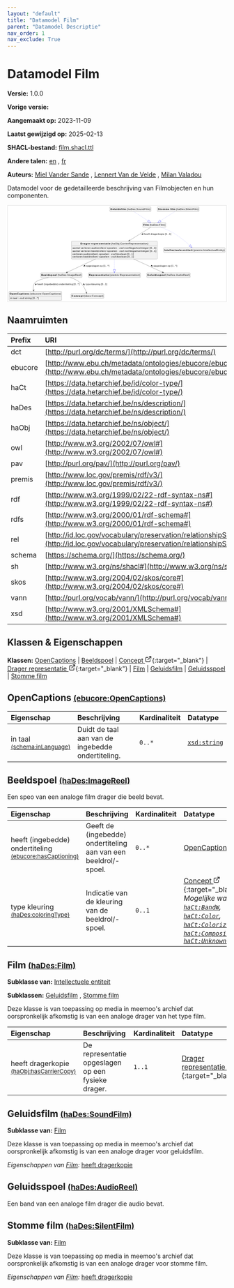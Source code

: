 ```yaml
---
layout: "default"
title: "Datamodel Film"
parent: "Datamodel Descriptie"
nav_order: 1
nav_exclude: True
---
```

<svg xmlns="http://www.w3.org/2000/svg" style="display: none;"><symbol id="svg-external-link" width="24" height="24" viewBox="0 0 24 24" fill="none" stroke="currentColor" stroke-width="2" stroke-linecap="round" stroke-linejoin="round" class="feather feather-external-link"><title id="svg-external-link-title">(external link)</title><path d="M18 13v6a2 2 0 0 1-2 2H5a2 2 0 0 1-2-2V8a2 2 0 0 1 2-2h6"></path><polyline points="15 3 21 3 21 9"></polyline><line x1="10" y1="14" x2="21" y2="3"></line> </symbol></svg>

Datamodel Film
====================

**Versie:** 1.0.0

**Vorige versie:** 

**Aangemaakt op:** 2023-11-09

**Laatst gewijzigd op:** 2025-02-13

**SHACL-bestand:** [film.shacl.ttl](film.shacl.ttl)

**Andere talen:**
[en](../en)
, [fr](../fr)

**Auteurs:**
[Miel Vander Sande](mailto:miel.vandersande@meemoo.be)
, [Lennert Van de Velde](mailto:lennert.vandevelde@meemoo.be)
, [Milan Valadou](mailto:milan.valadou@meemoo.be)


Datamodel voor de gedetailleerde beschrijving van Filmobjecten en hun componenten.

<div class="wrap">
  <div class="zoom">
  <svg xmlns="http://www.w3.org/2000/svg" xmlns:xlink="http://www.w3.org/1999/xlink" contentStyleType="text/css" preserveAspectRatio="none" version="1.1" viewBox="0 0 1216 533" zoomAndPan="magnify"><defs/><g><a href="#ebucore%3AOpenCaptions" target="_top" title="#ebucore%3AOpenCaptions" xlink:actuate="onRequest" xlink:href="#ebucore%3AOpenCaptions" xlink:show="new" xlink:title="#ebucore%3AOpenCaptions" xlink:type="simple"><g id="elem_ebucore_OpenCaptions"><rect codeLine="15" fill="#F1F1F1" height="50.5938" id="ebucore_OpenCaptions" rx="3.5" ry="3.5" style="stroke:#181818;stroke-width:0.5;" width="293" x="7" y="476"/><text fill="#000000" font-family="sans-serif" font-size="14" font-weight="bold" lengthAdjust="spacing" textLength="111" x="10" y="493.9951">OpenCaptions</text><text fill="#000000" font-family="sans-serif" font-size="14" lengthAdjust="spacing" textLength="4" x="121" y="493.9951"> </text><text fill="#000000" font-family="sans-serif" font-size="14" lengthAdjust="spacing" textLength="172" x="125" y="493.9951">(ebucore:OpenCaptions)</text><line style="stroke:#181818;stroke-width:0.5;" x1="8" x2="299" y1="502.2969" y2="502.2969"/><text fill="#000000" font-family="sans-serif" font-size="14" lengthAdjust="spacing" textLength="12" x="13" y="519.292">in</text><text fill="#000000" font-family="sans-serif" font-size="14" lengthAdjust="spacing" textLength="4" x="25" y="519.292"> </text><text fill="#000000" font-family="sans-serif" font-size="14" lengthAdjust="spacing" textLength="24" x="29" y="519.292">taal</text><text fill="#000000" font-family="sans-serif" font-size="14" lengthAdjust="spacing" textLength="4" x="53" y="519.292"> </text><text fill="#000000" font-family="sans-serif" font-size="14" lengthAdjust="spacing" textLength="5" x="57" y="519.292">:</text><text fill="#000000" font-family="sans-serif" font-size="14" lengthAdjust="spacing" textLength="4" x="62" y="519.292"> </text><text fill="#000000" font-family="sans-serif" font-size="14" font-style="italic" lengthAdjust="spacing" textLength="68" x="66" y="519.292">xsd:string</text><text fill="#000000" font-family="sans-serif" font-size="14" lengthAdjust="spacing" textLength="4" x="134" y="519.292"> </text><text fill="#000000" font-family="sans-serif" font-size="14" lengthAdjust="spacing" textLength="34" x="138" y="519.292">[0..*]</text></g></a><a href="#haDes%3AImageReel" target="_top" title="#haDes%3AImageReel" xlink:actuate="onRequest" xlink:href="#haDes%3AImageReel" xlink:show="new" xlink:title="#haDes%3AImageReel" xlink:type="simple"><g id="elem_haDes_ImageReel"><rect codeLine="16" fill="#F1F1F1" height="26.2969" id="haDes_ImageReel" rx="3.5" ry="3.5" style="stroke:#181818;stroke-width:0.5;" width="230" x="183.5" y="373"/><text fill="#000000" font-family="sans-serif" font-size="14" font-weight="bold" lengthAdjust="spacing" textLength="87" x="186.5" y="390.9951">Beeldspoel</text><text fill="#000000" font-family="sans-serif" font-size="14" lengthAdjust="spacing" textLength="4" x="273.5" y="390.9951"> </text><text fill="#000000" font-family="sans-serif" font-size="14" lengthAdjust="spacing" textLength="133" x="277.5" y="390.9951">(haDes:ImageReel)</text></g></a><a href="../../terms/nl#skos%3AConcept" target="_top" title="../../terms/nl#skos%3AConcept" xlink:actuate="onRequest" xlink:href="../../terms/nl#skos%3AConcept" xlink:show="new" xlink:title="../../terms/nl#skos%3AConcept" xlink:type="simple"><g id="elem_skos_Concept"><rect codeLine="17" fill="#F1F1F1" height="26.2969" id="skos_Concept" rx="3.5" ry="3.5" style="stroke:#181818;stroke-width:0.5;" width="183" x="352" y="488.5"/><text fill="#000000" font-family="sans-serif" font-size="14" font-weight="bold" lengthAdjust="spacing" textLength="66" x="355" y="506.4951">Concept</text><text fill="#000000" font-family="sans-serif" font-size="14" lengthAdjust="spacing" textLength="4" x="421" y="506.4951"> </text><text fill="#000000" font-family="sans-serif" font-size="14" lengthAdjust="spacing" textLength="107" x="425" y="506.4951">(skos:Concept)</text></g></a><a href="../../audiovisual/nl#haObj%3ACarrierRepresentation" target="_top" title="../../audiovisual/nl#haObj%3ACarrierRepresentation" xlink:actuate="onRequest" xlink:href="../../audiovisual/nl#haObj%3ACarrierRepresentation" xlink:show="new" xlink:title="../../audiovisual/nl#haObj%3ACarrierRepresentation" xlink:type="simple"><g id="elem_haObj_CarrierRepresentation"><rect codeLine="18" fill="#F1F1F1" height="99.4844" id="haObj_CarrierRepresentation" rx="3.5" ry="3.5" style="stroke:#181818;stroke-width:0.5;" width="478" x="354.5" y="197"/><text fill="#000000" font-family="sans-serif" font-size="14" font-weight="bold" lengthAdjust="spacing" textLength="54" x="404.5" y="214.9951">Drager</text><text fill="#000000" font-family="sans-serif" font-size="14" font-weight="bold" lengthAdjust="spacing" textLength="5" x="458.5" y="214.9951"> </text><text fill="#000000" font-family="sans-serif" font-size="14" font-weight="bold" lengthAdjust="spacing" textLength="108" x="463.5" y="214.9951">representatie</text><text fill="#000000" font-family="sans-serif" font-size="14" lengthAdjust="spacing" textLength="4" x="571.5" y="214.9951"> </text><text fill="#000000" font-family="sans-serif" font-size="14" lengthAdjust="spacing" textLength="207" x="575.5" y="214.9951">(haObj:CarrierRepresentation)</text><line style="stroke:#181818;stroke-width:0.5;" x1="355.5" x2="831.5" y1="223.2969" y2="223.2969"/><text fill="#000000" font-family="sans-serif" font-size="14" lengthAdjust="spacing" textLength="41" x="360.5" y="240.292">aantal</text><text fill="#000000" font-family="sans-serif" font-size="14" lengthAdjust="spacing" textLength="4" x="401.5" y="240.292"> </text><text fill="#000000" font-family="sans-serif" font-size="14" lengthAdjust="spacing" textLength="56" x="405.5" y="240.292">verloren</text><text fill="#000000" font-family="sans-serif" font-size="14" lengthAdjust="spacing" textLength="4" x="461.5" y="240.292"> </text><text fill="#000000" font-family="sans-serif" font-size="14" lengthAdjust="spacing" textLength="142" x="465.5" y="240.292">audiorollen/-spoelen</text><text fill="#000000" font-family="sans-serif" font-size="14" lengthAdjust="spacing" textLength="4" x="607.5" y="240.292"> </text><text fill="#000000" font-family="sans-serif" font-size="14" lengthAdjust="spacing" textLength="5" x="611.5" y="240.292">:</text><text fill="#000000" font-family="sans-serif" font-size="14" lengthAdjust="spacing" textLength="4" x="616.5" y="240.292"> </text><text fill="#000000" font-family="sans-serif" font-size="14" font-style="italic" lengthAdjust="spacing" textLength="165" x="620.5" y="240.292">xsd:nonNegativeInteger</text><text fill="#000000" font-family="sans-serif" font-size="14" lengthAdjust="spacing" textLength="4" x="785.5" y="240.292"> </text><text fill="#000000" font-family="sans-serif" font-size="14" lengthAdjust="spacing" textLength="36" x="789.5" y="240.292">[0..1]</text><text fill="#000000" font-family="sans-serif" font-size="14" lengthAdjust="spacing" textLength="41" x="360.5" y="256.5889">aantal</text><text fill="#000000" font-family="sans-serif" font-size="14" lengthAdjust="spacing" textLength="4" x="401.5" y="256.5889"> </text><text fill="#000000" font-family="sans-serif" font-size="14" lengthAdjust="spacing" textLength="56" x="405.5" y="256.5889">verloren</text><text fill="#000000" font-family="sans-serif" font-size="14" lengthAdjust="spacing" textLength="4" x="461.5" y="256.5889"> </text><text fill="#000000" font-family="sans-serif" font-size="14" lengthAdjust="spacing" textLength="143" x="465.5" y="256.5889">beeldrollen/-spoelen</text><text fill="#000000" font-family="sans-serif" font-size="14" lengthAdjust="spacing" textLength="4" x="608.5" y="256.5889"> </text><text fill="#000000" font-family="sans-serif" font-size="14" lengthAdjust="spacing" textLength="5" x="612.5" y="256.5889">:</text><text fill="#000000" font-family="sans-serif" font-size="14" lengthAdjust="spacing" textLength="4" x="617.5" y="256.5889"> </text><text fill="#000000" font-family="sans-serif" font-size="14" font-style="italic" lengthAdjust="spacing" textLength="165" x="621.5" y="256.5889">xsd:nonNegativeInteger</text><text fill="#000000" font-family="sans-serif" font-size="14" lengthAdjust="spacing" textLength="4" x="786.5" y="256.5889"> </text><text fill="#000000" font-family="sans-serif" font-size="14" lengthAdjust="spacing" textLength="36" x="790.5" y="256.5889">[0..1]</text><text fill="#000000" font-family="sans-serif" font-size="14" lengthAdjust="spacing" textLength="56" x="360.5" y="272.8857">verloren</text><text fill="#000000" font-family="sans-serif" font-size="14" lengthAdjust="spacing" textLength="4" x="416.5" y="272.8857"> </text><text fill="#000000" font-family="sans-serif" font-size="14" lengthAdjust="spacing" textLength="142" x="420.5" y="272.8857">audiorollen/-spoelen</text><text fill="#000000" font-family="sans-serif" font-size="14" lengthAdjust="spacing" textLength="4" x="562.5" y="272.8857"> </text><text fill="#000000" font-family="sans-serif" font-size="14" lengthAdjust="spacing" textLength="5" x="566.5" y="272.8857">:</text><text fill="#000000" font-family="sans-serif" font-size="14" lengthAdjust="spacing" textLength="4" x="571.5" y="272.8857"> </text><text fill="#000000" font-family="sans-serif" font-size="14" font-style="italic" lengthAdjust="spacing" textLength="85" x="575.5" y="272.8857">xsd:boolean</text><text fill="#000000" font-family="sans-serif" font-size="14" lengthAdjust="spacing" textLength="4" x="660.5" y="272.8857"> </text><text fill="#000000" font-family="sans-serif" font-size="14" lengthAdjust="spacing" textLength="36" x="664.5" y="272.8857">[0..1]</text><text fill="#000000" font-family="sans-serif" font-size="14" lengthAdjust="spacing" textLength="56" x="360.5" y="289.1826">verloren</text><text fill="#000000" font-family="sans-serif" font-size="14" lengthAdjust="spacing" textLength="4" x="416.5" y="289.1826"> </text><text fill="#000000" font-family="sans-serif" font-size="14" lengthAdjust="spacing" textLength="143" x="420.5" y="289.1826">beeldrollen/-spoelen</text><text fill="#000000" font-family="sans-serif" font-size="14" lengthAdjust="spacing" textLength="4" x="563.5" y="289.1826"> </text><text fill="#000000" font-family="sans-serif" font-size="14" lengthAdjust="spacing" textLength="5" x="567.5" y="289.1826">:</text><text fill="#000000" font-family="sans-serif" font-size="14" lengthAdjust="spacing" textLength="4" x="572.5" y="289.1826"> </text><text fill="#000000" font-family="sans-serif" font-size="14" font-style="italic" lengthAdjust="spacing" textLength="85" x="576.5" y="289.1826">xsd:boolean</text><text fill="#000000" font-family="sans-serif" font-size="14" lengthAdjust="spacing" textLength="4" x="661.5" y="289.1826"> </text><text fill="#000000" font-family="sans-serif" font-size="14" lengthAdjust="spacing" textLength="36" x="665.5" y="289.1826">[0..1]</text></g></a><a href="#premis%3ARepresentation" target="_top" title="#premis%3ARepresentation" xlink:actuate="onRequest" xlink:href="#premis%3ARepresentation" xlink:show="new" xlink:title="#premis%3ARepresentation" xlink:type="simple"><g id="elem_premis_Representation"><rect codeLine="19" fill="#F1F1F1" height="26.2969" id="premis_Representation" rx="3.5" ry="3.5" style="stroke:#181818;stroke-width:0.5;" width="290" x="448.5" y="373"/><text fill="#000000" font-family="sans-serif" font-size="14" font-weight="bold" lengthAdjust="spacing" textLength="111" x="451.5" y="390.9951">Representatie</text><text fill="#000000" font-family="sans-serif" font-size="14" lengthAdjust="spacing" textLength="4" x="562.5" y="390.9951"> </text><text fill="#000000" font-family="sans-serif" font-size="14" lengthAdjust="spacing" textLength="169" x="566.5" y="390.9951">(premis:Representation)</text></g></a><a href="#haDes%3AFilm" target="_top" title="#haDes%3AFilm" xlink:actuate="onRequest" xlink:href="#haDes%3AFilm" xlink:show="new" xlink:title="#haDes%3AFilm" xlink:type="simple"><g id="elem_haDes_Film"><rect codeLine="26" fill="#F1F1F1" height="26.2969" id="haDes_Film" rx="3.5" ry="3.5" style="stroke:#181818;stroke-width:0.5;" width="128" x="751.5" y="94"/><text fill="#000000" font-family="sans-serif" font-size="14" font-weight="bold" lengthAdjust="spacing" textLength="31" x="754.5" y="111.9951">Film</text><text fill="#000000" font-family="sans-serif" font-size="14" lengthAdjust="spacing" textLength="4" x="785.5" y="111.9951"> </text><text fill="#000000" font-family="sans-serif" font-size="14" lengthAdjust="spacing" textLength="87" x="789.5" y="111.9951">(haDes:Film)</text></g></a><a href="#premis%3AIntellectualEntity" target="_top" title="#premis%3AIntellectualEntity" xlink:actuate="onRequest" xlink:href="#premis%3AIntellectualEntity" xlink:show="new" xlink:title="#premis%3AIntellectualEntity" xlink:type="simple"><g id="elem_premis_IntellectualEntity"><rect codeLine="21" fill="#F1F1F1" height="26.2969" id="premis_IntellectualEntity" rx="3.5" ry="3.5" style="stroke:#181818;stroke-width:0.5;" width="342" x="867.5" y="233.5"/><text fill="#000000" font-family="sans-serif" font-size="14" font-weight="bold" lengthAdjust="spacing" textLength="97" x="870.5" y="251.4951">Intellectuele</text><text fill="#000000" font-family="sans-serif" font-size="14" font-weight="bold" lengthAdjust="spacing" textLength="5" x="967.5" y="251.4951"> </text><text fill="#000000" font-family="sans-serif" font-size="14" font-weight="bold" lengthAdjust="spacing" textLength="56" x="972.5" y="251.4951">entiteit</text><text fill="#000000" font-family="sans-serif" font-size="14" lengthAdjust="spacing" textLength="4" x="1028.5" y="251.4951"> </text><text fill="#000000" font-family="sans-serif" font-size="14" lengthAdjust="spacing" textLength="174" x="1032.5" y="251.4951">(premis:IntellectualEntity)</text></g></a><a href="#haDes%3ASoundFilm" target="_top" title="#haDes%3ASoundFilm" xlink:actuate="onRequest" xlink:href="#haDes%3ASoundFilm" xlink:show="new" xlink:title="#haDes%3ASoundFilm" xlink:type="simple"><g id="elem_haDes_SoundFilm"><rect codeLine="22" fill="#F1F1F1" height="26.2969" id="haDes_SoundFilm" rx="3.5" ry="3.5" style="stroke:#181818;stroke-width:0.5;" width="229" x="568" y="7"/><text fill="#000000" font-family="sans-serif" font-size="14" font-weight="bold" lengthAdjust="spacing" textLength="87" x="571" y="24.9951">Geluidsfilm</text><text fill="#000000" font-family="sans-serif" font-size="14" lengthAdjust="spacing" textLength="4" x="658" y="24.9951"> </text><text fill="#000000" font-family="sans-serif" font-size="14" lengthAdjust="spacing" textLength="132" x="662" y="24.9951">(haDes:SoundFilm)</text></g></a><a href="#haDes%3AAudioReel" target="_top" title="#haDes%3AAudioReel" xlink:actuate="onRequest" xlink:href="#haDes%3AAudioReel" xlink:show="new" xlink:title="#haDes%3AAudioReel" xlink:type="simple"><g id="elem_haDes_AudioReel"><rect codeLine="24" fill="#F1F1F1" height="26.2969" id="haDes_AudioReel" rx="3.5" ry="3.5" style="stroke:#181818;stroke-width:0.5;" width="242" x="773.5" y="373"/><text fill="#000000" font-family="sans-serif" font-size="14" font-weight="bold" lengthAdjust="spacing" textLength="102" x="776.5" y="390.9951">Geluidsspoel</text><text fill="#000000" font-family="sans-serif" font-size="14" lengthAdjust="spacing" textLength="4" x="878.5" y="390.9951"> </text><text fill="#000000" font-family="sans-serif" font-size="14" lengthAdjust="spacing" textLength="130" x="882.5" y="390.9951">(haDes:AudioReel)</text></g></a><a href="#haDes%3ASilentFilm" target="_top" title="#haDes%3ASilentFilm" xlink:actuate="onRequest" xlink:href="#haDes%3ASilentFilm" xlink:show="new" xlink:title="#haDes%3ASilentFilm" xlink:type="simple"><g id="elem_haDes_SilentFilm"><rect codeLine="25" fill="#F1F1F1" height="26.2969" id="haDes_SilentFilm" rx="3.5" ry="3.5" style="stroke:#181818;stroke-width:0.5;" width="232" x="832.5" y="7"/><text fill="#000000" font-family="sans-serif" font-size="14" font-weight="bold" lengthAdjust="spacing" textLength="64" x="835.5" y="24.9951">Stomme</text><text fill="#000000" font-family="sans-serif" font-size="14" font-weight="bold" lengthAdjust="spacing" textLength="5" x="899.5" y="24.9951"> </text><text fill="#000000" font-family="sans-serif" font-size="14" font-weight="bold" lengthAdjust="spacing" textLength="28" x="904.5" y="24.9951">film</text><text fill="#000000" font-family="sans-serif" font-size="14" lengthAdjust="spacing" textLength="4" x="932.5" y="24.9951"> </text><text fill="#000000" font-family="sans-serif" font-size="14" lengthAdjust="spacing" textLength="125" x="936.5" y="24.9951">(haDes:SilentFilm)</text></g></a><g id="link_haDes_ImageReel_ebucore_OpenCaptions"><path codeLine="33" d="M226.16,399.05 C193.56,406.1 160.2,416.16 150.5,429 C140.54,442.18 140.3951,455.1227 143.8451,470.1227 " fill="none" id="haDes_ImageReel-to-ebucore_OpenCaptions" style="stroke:#454645;stroke-width:1.0;"/><polygon fill="#454645" points="145.19,475.97,147.0709,466.3024,144.0693,471.0972,139.2745,468.0956,145.19,475.97" style="stroke:#454645;stroke-width:1.0;"/><polygon fill="#000000" points="151.7155,440.834,160.4824,437.1473,156.6411,432.6983,151.7155,440.834" style="stroke:#000000;stroke-width:1.0;"/><text fill="#000000" font-family="sans-serif" font-size="13" lengthAdjust="spacing" textLength="33" x="164.5" y="442.0669">heeft</text><text fill="#000000" font-family="sans-serif" font-size="13" lengthAdjust="spacing" textLength="4" x="197.5" y="442.0669"> </text><text fill="#000000" font-family="sans-serif" font-size="13" lengthAdjust="spacing" textLength="77" x="201.5" y="442.0669">(ingebedde)</text><text fill="#000000" font-family="sans-serif" font-size="13" lengthAdjust="spacing" textLength="4" x="278.5" y="442.0669"> </text><text fill="#000000" font-family="sans-serif" font-size="13" lengthAdjust="spacing" textLength="80" x="282.5" y="442.0669">ondertiteling</text><text fill="#000000" font-family="sans-serif" font-size="13" lengthAdjust="spacing" textLength="4" x="362.5" y="442.0669"> </text><text fill="#000000" font-family="sans-serif" font-size="13" lengthAdjust="spacing" textLength="33" x="366.5" y="442.0669">[0..*]</text></g><g id="link_haDes_ImageReel_skos_Concept"><path codeLine="34" d="M348.84,399.04 C367.91,405.51 388.79,415.1 404.5,429 C423.03,445.4 432.5071,467.1133 437.8771,482.8033 " fill="none" id="haDes_ImageReel-to-skos_Concept" style="stroke:#454645;stroke-width:1.0;"/><polygon fill="#454645" points="439.82,488.48,440.6901,478.6697,438.2009,483.7494,433.1212,481.2602,439.82,488.48" style="stroke:#454645;stroke-width:1.0;"/><polygon fill="#000000" points="428.1417,440.9924,423.5675,432.6541,419.54,436.9352,428.1417,440.9924" style="stroke:#000000;stroke-width:1.0;"/><text fill="#000000" font-family="sans-serif" font-size="13" lengthAdjust="spacing" textLength="28" x="433.5" y="442.0669">type</text><text fill="#000000" font-family="sans-serif" font-size="13" lengthAdjust="spacing" textLength="4" x="461.5" y="442.0669"> </text><text fill="#000000" font-family="sans-serif" font-size="13" lengthAdjust="spacing" textLength="50" x="465.5" y="442.0669">kleuring</text><text fill="#000000" font-family="sans-serif" font-size="13" lengthAdjust="spacing" textLength="4" x="515.5" y="442.0669"> </text><text fill="#000000" font-family="sans-serif" font-size="13" lengthAdjust="spacing" textLength="34" x="519.5" y="442.0669">[0..1]</text></g><g id="link_haObj_CarrierRepresentation_premis_Representation"><path codeLine="38" d="M593.5,296.36 C593.5,323.84 593.5,337.96 593.5,354.98 " fill="none" id="haObj_CarrierRepresentation-to-premis_Representation" style="stroke:#0000FF;stroke-width:1.0;stroke-dasharray:1.0,3.0;"/><polygon fill="none" points="593.5,372.98,599.5,354.98,587.5,354.98,593.5,372.98" style="stroke:#0000FF;stroke-width:1.0;"/></g><g id="link_haObj_CarrierRepresentation_haDes_AudioReel"><path codeLine="45" d="M700.04,296.17 C760.25,323.67 825.2824,353.3871 862.6524,370.4571 " fill="none" id="haObj_CarrierRepresentation-to-haDes_AudioReel" style="stroke:#454645;stroke-width:1.0;"/><polygon fill="#454645" points="868.11,372.95,861.5856,365.5722,863.562,370.8726,858.2617,372.849,868.11,372.95" style="stroke:#454645;stroke-width:1.0;"/><polygon fill="#000000" points="807.0479,336.644,800.0419,330.2124,797.5995,335.5587,807.0479,336.644" style="stroke:#000000;stroke-width:1.0;"/><text fill="#000000" font-family="sans-serif" font-size="13" lengthAdjust="spacing" textLength="74" x="811.5" y="339.0669">opgeslagen</text><text fill="#000000" font-family="sans-serif" font-size="13" lengthAdjust="spacing" textLength="4" x="885.5" y="339.0669"> </text><text fill="#000000" font-family="sans-serif" font-size="13" lengthAdjust="spacing" textLength="16" x="889.5" y="339.0669">op</text><text fill="#000000" font-family="sans-serif" font-size="13" lengthAdjust="spacing" textLength="4" x="905.5" y="339.0669"> </text><text fill="#000000" font-family="sans-serif" font-size="13" lengthAdjust="spacing" textLength="33" x="909.5" y="339.0669">[1..*]</text></g><g id="link_haObj_CarrierRepresentation_haDes_ImageReel"><path codeLine="46" d="M489.08,296.17 C430.07,323.67 366.4285,353.3456 329.7985,370.4156 " fill="none" id="haObj_CarrierRepresentation-to-haDes_ImageReel" style="stroke:#454645;stroke-width:1.0;"/><polygon fill="#454645" points="324.36,372.95,334.2073,372.7741,328.8921,370.838,330.8281,365.5228,324.36,372.95" style="stroke:#454645;stroke-width:1.0;"/><polygon fill="#000000" points="420.9681,336.6788,430.408,335.5212,427.9247,330.1937,420.9681,336.6788" style="stroke:#000000;stroke-width:1.0;"/><text fill="#000000" font-family="sans-serif" font-size="13" lengthAdjust="spacing" textLength="74" x="434.5" y="339.0669">opgeslagen</text><text fill="#000000" font-family="sans-serif" font-size="13" lengthAdjust="spacing" textLength="4" x="508.5" y="339.0669"> </text><text fill="#000000" font-family="sans-serif" font-size="13" lengthAdjust="spacing" textLength="16" x="512.5" y="339.0669">op</text><text fill="#000000" font-family="sans-serif" font-size="13" lengthAdjust="spacing" textLength="4" x="528.5" y="339.0669"> </text><text fill="#000000" font-family="sans-serif" font-size="13" lengthAdjust="spacing" textLength="33" x="532.5" y="339.0669">[1..*]</text></g><g id="link_haDes_Film_premis_IntellectualEntity"><path codeLine="50" d="M852.45,120.16 C872.62,127.5 897.67,137.8 918.5,150 C961.01,174.89 991.5939,201.3951 1012.5839,220.9951 " fill="none" id="haDes_Film-to-premis_IntellectualEntity" style="stroke:#0000FF;stroke-width:1.0;stroke-dasharray:1.0,3.0;"/><polygon fill="none" points="1025.74,233.28,1016.6789,216.6098,1008.489,225.3805,1025.74,233.28" style="stroke:#0000FF;stroke-width:1.0;"/></g><g id="link_haDes_Film_haObj_CarrierRepresentation"><path codeLine="52" d="M795.8,120.2 C768.16,137.32 721.3708,166.3005 677.0708,193.7405 " fill="none" id="haDes_Film-to-haObj_CarrierRepresentation" style="stroke:#454645;stroke-width:1.0;"/><polygon fill="#454645" points="671.97,196.9,681.7275,195.5613,676.2206,194.2671,677.5148,188.7603,671.97,196.9" style="stroke:#454645;stroke-width:1.0;"/><polygon fill="#000000" points="745.2493,161.1993,754.4864,158.9349,751.3913,153.9379,745.2493,161.1993" style="stroke:#000000;stroke-width:1.0;"/><text fill="#000000" font-family="sans-serif" font-size="13" lengthAdjust="spacing" textLength="33" x="758.5" y="163.0669">heeft</text><text fill="#000000" font-family="sans-serif" font-size="13" lengthAdjust="spacing" textLength="4" x="791.5" y="163.0669"> </text><text fill="#000000" font-family="sans-serif" font-size="13" lengthAdjust="spacing" textLength="76" x="795.5" y="163.0669">dragerkopie</text><text fill="#000000" font-family="sans-serif" font-size="13" lengthAdjust="spacing" textLength="4" x="871.5" y="163.0669"> </text><text fill="#000000" font-family="sans-serif" font-size="13" lengthAdjust="spacing" textLength="34" x="875.5" y="163.0669">[1..1]</text></g><g id="link_haDes_SoundFilm_haDes_Film"><path codeLine="54" d="M701.56,33.18 C726.84,49.34 756.0402,68.011 781.3102,84.151 " fill="none" id="haDes_SoundFilm-to-haDes_Film" style="stroke:#0000FF;stroke-width:1.0;stroke-dasharray:1.0,3.0;"/><polygon fill="none" points="796.48,93.84,784.5398,79.0944,778.0805,89.2076,796.48,93.84" style="stroke:#0000FF;stroke-width:1.0;"/></g><g id="link_haDes_SilentFilm_haDes_Film"><path codeLine="59" d="M929.44,33.18 C904.16,49.34 874.9598,68.011 849.6898,84.151 " fill="none" id="haDes_SilentFilm-to-haDes_Film" style="stroke:#0000FF;stroke-width:1.0;stroke-dasharray:1.0,3.0;"/><polygon fill="none" points="834.52,93.84,852.9195,89.2076,846.4602,79.0944,834.52,93.84" style="stroke:#0000FF;stroke-width:1.0;"/></g></g></svg>
  </div>
</div>

## Naamruimten

| Prefix | URI      |
| :----- | :------- |
| dct     | [http://purl.org/dc/terms/](http://purl.org/dc/terms/) |
| ebucore     | [http://www.ebu.ch/metadata/ontologies/ebucore/ebucore#](http://www.ebu.ch/metadata/ontologies/ebucore/ebucore#) |
| haCt     | [https://data.hetarchief.be/id/color-type/](https://data.hetarchief.be/id/color-type/) |
| haDes     | [https://data.hetarchief.be/ns/description/](https://data.hetarchief.be/ns/description/) |
| haObj     | [https://data.hetarchief.be/ns/object/](https://data.hetarchief.be/ns/object/) |
| owl     | [http://www.w3.org/2002/07/owl#](http://www.w3.org/2002/07/owl#) |
| pav     | [http://purl.org/pav/](http://purl.org/pav/) |
| premis     | [http://www.loc.gov/premis/rdf/v3/](http://www.loc.gov/premis/rdf/v3/) |
| rdf     | [http://www.w3.org/1999/02/22-rdf-syntax-ns#](http://www.w3.org/1999/02/22-rdf-syntax-ns#) |
| rdfs     | [http://www.w3.org/2000/01/rdf-schema#](http://www.w3.org/2000/01/rdf-schema#) |
| rel     | [http://id.loc.gov/vocabulary/preservation/relationshipSubType/](http://id.loc.gov/vocabulary/preservation/relationshipSubType/) |
| schema     | [https://schema.org/](https://schema.org/) |
| sh     | [http://www.w3.org/ns/shacl#](http://www.w3.org/ns/shacl#) |
| skos     | [http://www.w3.org/2004/02/skos/core#](http://www.w3.org/2004/02/skos/core#) |
| vann     | [http://purl.org/vocab/vann/](http://purl.org/vocab/vann/) |
| xsd     | [http://www.w3.org/2001/XMLSchema#](http://www.w3.org/2001/XMLSchema#) |

## Klassen & Eigenschappen

**Klassen:** 
 [OpenCaptions](#ebucore%3AOpenCaptions) |  [Beeldspoel](#haDes%3AImageReel) |  [Concept <svg class="svg-external-link" viewBox="0 0 24 24" aria-labelledby="svg-external-link-title"><use xlink:href="#svg-external-link"></use></svg>](../../terms/nl#skos%3AConcept){:target="_blank"} |  [Drager representatie <svg class="svg-external-link" viewBox="0 0 24 24" aria-labelledby="svg-external-link-title"><use xlink:href="#svg-external-link"></use></svg>](../../audiovisual/nl#haObj%3ACarrierRepresentation){:target="_blank"} |  [Film](#haDes%3AFilm) |  [Geluidsfilm](#haDes%3ASoundFilm) |  [Geluidsspoel](#haDes%3AAudioReel) |  [Stomme film](#haDes%3ASilentFilm)
## <a id="ebucore%3AOpenCaptions"></a>OpenCaptions <small>[(ebucore:OpenCaptions)](http://www.ebu.ch/metadata/ontologies/ebucore/ebucore#OpenCaptions)</small>




| Eigenschap | Beschrijving | Kardinaliteit | Datatype |
| :------ | :---------- | :---------- | :------- |
| <a id='schema%3AinLanguage'></a>in taal <br> <small>[(schema:inLanguage)](https://schema.org/inLanguage)</small> | Duidt de taal aan van de ingebedde ondertiteling. | `0..*` | [`xsd:string`](http://www.w3.org/2001/XMLSchema#string)  |

## <a id="haDes%3AImageReel"></a>Beeldspoel <small>[(haDes:ImageReel)](https://data.hetarchief.be/ns/description/ImageReel)</small>


Een speo van een analoge film drager die beeld bevat.

| Eigenschap | Beschrijving | Kardinaliteit | Datatype |
| :------ | :---------- | :---------- | :------- |
| <a id='ebucore%3AhasCaptioning'></a>heeft (ingebedde) ondertiteling <br> <small>[(ebucore:hasCaptioning)](http://www.ebu.ch/metadata/ontologies/ebucore/ebucore#hasCaptioning)</small> | Geeft de (ingebedde) ondertiteling aan van een beeldrol/-spoel. | `0..*` | [OpenCaptions](#ebucore%3AOpenCaptions)  |
| <a id='haDes%3AcoloringType'></a>type kleuring <br> <small>[(haDes:coloringType)](https://data.hetarchief.be/ns/description/coloringType)</small> | Indicatie van de kleuring van de beeldrol/-spoel. | `0..1` | [Concept <svg class="svg-external-link" viewBox="0 0 24 24" aria-labelledby="svg-external-link-title"><use xlink:href="#svg-external-link"></use></svg>](../../terms/nl#skos%3AConcept){:target="_blank"} <br>_Mogelijke waarden: [`haCt:BandW`](https://data.hetarchief.be/id/color-type/BandW), [`haCt:Color`](https://data.hetarchief.be/id/color-type/Color), [`haCt:Colorized`](https://data.hetarchief.be/id/color-type/Colorized), [`haCt:Composite`](https://data.hetarchief.be/id/color-type/Composite), [`haCt:UnknownColorType`](https://data.hetarchief.be/id/color-type/UnknownColorType)_ |

## <a id="haDes%3AFilm"></a>Film <small>[(haDes:Film)](https://data.hetarchief.be/ns/description/Film)</small>


**Subklasse van:** 
[Intellectuele entiteit](#premis%3AIntellectualEntity)

**Subklassen:** 
[Geluidsfilm](#haDes%3ASoundFilm)
, [Stomme film](#haDes%3ASilentFilm)

Deze klasse is van toepassing op media in meemoo's archief dat oorspronkelijk afkomstig is van een analoge drager van het type film.

| Eigenschap | Beschrijving | Kardinaliteit | Datatype |
| :------ | :---------- | :---------- | :------- |
| <a id='haObj%3AhasCarrierCopy'></a>heeft dragerkopie <br> <small>[(haObj:hasCarrierCopy)](https://data.hetarchief.be/ns/object/hasCarrierCopy)</small> | De representatie opgeslagen op een fysieke drager. | `1..1` | [Drager representatie <svg class="svg-external-link" viewBox="0 0 24 24" aria-labelledby="svg-external-link-title"><use xlink:href="#svg-external-link"></use></svg>](../../audiovisual/nl#haObj%3ACarrierRepresentation){:target="_blank"}  |



## <a id="haDes%3ASoundFilm"></a>Geluidsfilm <small>[(haDes:SoundFilm)](https://data.hetarchief.be/ns/description/SoundFilm)</small>


**Subklasse van:** 
[Film](#haDes%3AFilm)

Deze klasse is van toepassing op media in meemoo's archief dat oorspronkelijk afkomstig is van een analoge drager voor geluidsfilm.


_Eigenschappen van [Film](#haDes%3AFilm):_  [heeft dragerkopie](#haObj%3AhasCarrierCopy)

## <a id="haDes%3AAudioReel"></a>Geluidsspoel <small>[(haDes:AudioReel)](https://data.hetarchief.be/ns/description/AudioReel)</small>


Een band van een analoge film drager die audio bevat.


## <a id="haDes%3ASilentFilm"></a>Stomme film <small>[(haDes:SilentFilm)](https://data.hetarchief.be/ns/description/SilentFilm)</small>


**Subklasse van:** 
[Film](#haDes%3AFilm)

Deze klasse is van toepassing op media in meemoo's archief dat oorspronkelijk afkomstig is van een analoge drager voor stomme film.


_Eigenschappen van [Film](#haDes%3AFilm):_  [heeft dragerkopie](#haObj%3AhasCarrierCopy)

[^1]: Unieke taallabels vereist
<style>
.zoom > svg {
    width: 100%;
    height: auto;
    background-color: #fff;
}

.zoom > svg text{
   -webkit-user-select: none;
   -moz-user-select: none;
   -ms-user-select: none;
   user-select: none;
}

.wrap {
  overflow: hidden;
  border: 1px solid #E6E6E6;
}

.zoom {
  position: relative;
}

.zoom:hover {
  transform: scale(2.0); cursor: grab;
}
.svg-external-link {
  width: 16px;
  height: 16px;
}
</style>
<script>
var svg = document.querySelector('svg[zoomAndPan="magnify"]');
var zoomDiv = document.querySelector('.zoom');
zoomDiv.addEventListener('mouseleave', onMouseOutZoomDiv);
if (window.PointerEvent) {
  svg.addEventListener('pointerdown', onPointerDown);
  svg.addEventListener('pointerup', onPointerUp);
  svg.addEventListener('pointerleave', onPointerUp); 
  svg.addEventListener('pointermove', onPointerMove); 
} else {

  svg.addEventListener('mousedown', onPointerDown); 
  svg.addEventListener('mouseup', onPointerUp); 
  svg.addEventListener('mouseleave', onPointerUp); 
  svg.addEventListener('mousemove', onPointerMove); 

  svg.addEventListener('touchstart', onPointerDown);
  svg.addEventListener('touchend', onPointerUp);
  svg.addEventListener('touchmove', onPointerMove); 
}

function getPointFromEvent (event) {
  var point = {x:0, y:0};
  if (event.targetTouches) {
    point.x = event.targetTouches[0].clientX;
    point.y = event.targetTouches[0].clientY;
  } else {
    point.x = event.clientX;
    point.y = event.clientY;
  }
  
  return point;
}

var isPointerDown = false;

var pointerOrigin = {
  x: 0,
  y: 0
};

function onPointerDown(event) {
  isPointerDown = true; 
  
  var pointerPosition = getPointFromEvent(event);
  pointerOrigin.x = pointerPosition.x;
  pointerOrigin.y = pointerPosition.y;
}

var originalViewBoxString = svg.getAttribute('viewBox');
var originalViewBoxList= svg.viewBox.baseVal;

var originalViewBox = {
    x: originalViewBoxList.x,
    y: originalViewBoxList.y,
    width: originalViewBoxList.width,
    height: originalViewBoxList.height
};

var viewBox = structuredClone(originalViewBox);
console.log(viewBox);
var newViewBox = {
  x: 0,
  y: 0
};

var ratio = viewBox.width / svg.getBoundingClientRect().width;
window.addEventListener('resize', function() {
  ratio = viewBox.width / svg.getBoundingClientRect().width;
});

function onPointerMove (event) {
  if (!isPointerDown) {
    return;
  }
  event.preventDefault();

  var pointerPosition = getPointFromEvent(event);

  newViewBox.x = viewBox.x - ((pointerPosition.x - pointerOrigin.x) * ratio);
  newViewBox.y = viewBox.y - ((pointerPosition.y - pointerOrigin.y) * ratio);

  var viewBoxString = `${newViewBox.x} ${newViewBox.y} ${viewBox.width} ${viewBox.height}`;
  svg.setAttribute('viewBox', viewBoxString);
}

function onPointerUp() {
  isPointerDown = false;

  viewBox.x = newViewBox.x;
  viewBox.y = newViewBox.y;
}
function onMouseOutZoomDiv(event) {

  var viewBoxString = structuredClone(originalViewBoxString);
  viewBox.x = 0;
  viewBox.y = 0;
  svg.setAttribute('viewBox', originalViewBoxString);
}

</script>
